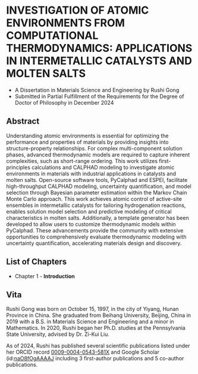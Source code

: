 # INVESTIGATION OF ATOMIC ENVIRONMENTS FROM COMPUTATIONAL THERMODYNAMICS: APPLICATIONS IN INTERMETALLIC CATALYSTS AND MOLTEN SALTS

- A Dissertation in Materials Science and Engineering by Rushi Gong
- Submitted in Partial Fulfillment of the Requirements for the Degree of Doctor of Philosophy in December 2024

## Abstract

Understanding atomic environments is essential for optimizing the performance and properties of materials by providing insights into structure-property relationships. For complex multi-component solution phases, advanced thermodynamic models are required to capture inherent complexities, such as short-range ordering. This work utilizes first-principles calculations and CALPHAD modeling to investigate atomic environments in materials with industrial applications in catalysts and molten salts. Open-source software tools, PyCalphad and ESPEI, facilitate high-throughput CALPHAD modeling, uncertainty quantification, and model selection through Bayesian parameter estimation within the Markov Chain Monte Carlo approach. This work achieves atomic control of active-site ensembles in intermetallic catalysts for tailoring hydrogenation reactions, enables solution model selection and predictive modeling of critical characteristics in molten salts. Additionally, a template generator has been developed to allow users to customize thermodynamic models within PyCalphad. These advancements provide the community with extensive opportunities to comprehensively evaluate thermodynamic modeling with uncertainty quantification, accelerating materials design and discovery.

## List of Chapters

- Chapter 1 - **Introduction**

## Vita 

Rushi Gong was born on October 15, 1997, in the city of Yiyang, Hunan Province in China. She graduated from Beihang University, Beijing, China in 2019 with a B.S. in Materials Science and Engineering and a minor in Mathematics. In 2020, Rushi began her Ph.D. studies at the Pennsylvania State University, advised by Dr. Zi-Kui Liu.

As of 2024, Rushi has published several scientific publications listed under her ORCID record [0009-0004-0543-581X](https://orcid.org/0009-0004-0543-581X) and Google Scholar (id:[naO8fOgAAAAJ](https://scholar.google.com/citations?user=naO8fOgAAAAJ) including 3 first-author publications and 5 co-author publications.

